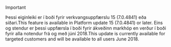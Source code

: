 > [!IMPORTANT]
> <span data-ttu-id="45f7e-101">Þessi eiginleiki er í boði fyrir verkvangsuppfærslu 15 (7.0.4841) eða síðari.</span><span class="sxs-lookup"><span data-stu-id="45f7e-101">This feature is available in Platform update 15 (7.0.4841) or later.</span></span> <span data-ttu-id="45f7e-102">Eins og stendur er þessi uppfærsla í boði fyrir ákveðinn markhóp en verður í boði fyrir alla notendur frá og með júní 2018.</span><span class="sxs-lookup"><span data-stu-id="45f7e-102">This update is currently available for targeted customers and will be available to all users June 2018.</span></span>
